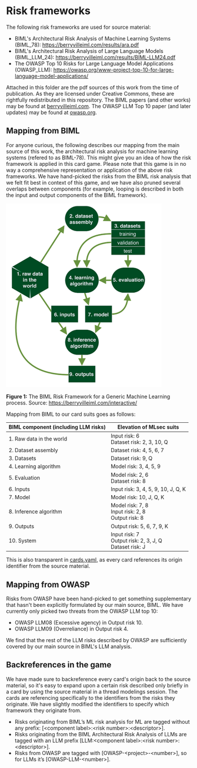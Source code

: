 # Risk frameworks
The following risk frameworks are used for source material:

- BIML's Architectural Risk Analysis of Machine Learning Systems (BIML_78): https://berryvilleiml.com/results/ara.pdf
- BIML's Architectural Risk Analysis of Large Language Models (BIML_LLM_24): https://berryvilleiml.com/results/BIML-LLM24.pdf
- The OWASP Top 10 Risks for Large Language Model Applications (OWASP_LLM): https://owasp.org/www-project-top-10-for-large-language-model-applications/

Attached in this folder are the pdf sources of this work from the time of publication. As they are licensed under Creative Commons, these are rightfully redistributed in this repository. 
The BIML papers (and other works) may be found at [berryvilleiml.com](https://berryvilleiml.com/). The OWASP LLM Top 10 paper (and later updates) may be found at [owasp.org](https://owasp.org).

## Mapping from BIML
For anyone curious, the following describes our mapping from the main source of this work, the architectural risk analysis for machine learning systems (refered to as BIML-78). This might give you an idea of how the risk framework is applied in this card game. Please note that this game is in no way a comprehensive representation or application of the above risk frameworks. We have hand-picked the risks from the BIML risk analysis that we felt fit best in context of this game, and we have also pruned several overlaps between components (for example, looping is described in both the input and output components of the BIML framework).


<img src="./biml-78-framework.png" alt="BIML Risk Framework for a Generic Machine Learning process" style="height: 500px;"/>

**Figure 1:** The BIML Risk Framework for a Generic Machine Learning process. Source: https://berryvilleiml.com/interactive/


Mapping from BIML to our card suits goes as follows:

| BIML component (including LLM risks) | Elevation of MLsec suits                                 |
|--------------------------------------|----------------------------------------------------------|
| 1. Raw data in the world             | Input risk: 6<br>Dataset risk: 2, 3, 10, Q                |
| 2. Dataset assembly                  | Dataset risk: 4, 5, 6, 7                                |
| 3. Datasets                          | Dataset risk: 9, Q                                      |
| 4. Learning algorithm                | Model risk: 3, 4, 5, 9                                  |
| 5. Evaluation                        | Model risk: 2, 6<br>Dataset risk: 8                       |
| 6. Inputs                            | Input risk: 3, 4, 5, 9, 10, J, Q, K                     |
| 7. Model                             | Model risk: 10, J, Q, K                                 |
| 8. Inference algorithm               | Model risk: 7, 8<br>Input risk: 2, 8<br>Output risk: 8      |
| 9. Outputs                           | Output risk: 5, 6, 7, 9, K                              |
| 10. System                           | Input risk: 7<br>Output risk: 2, 3, J, Q<br>Dataset risk: J |

This is also transparent in [cards.yaml](../cards.yaml), as every card references its origin identifier from the source material.

## Mapping from OWASP

Risks from OWASP have been hand-picked to get something supplementary that hasn't been explicitly formulated by our main source, BIML. We have currently only picked two threats from the OWASP LLM top 10:
- OWASP LLM08 (Excessive agency) in Output risk 10.
- OWASP LLM09 (Overreliance) in Output risk 4.

We find that the rest of the LLM risks described by OWASP are sufficiently covered by our main source in BIML's LLM analysis.

## Backreferences in the game

We have made sure to backreference every card's origin back to the source material, so it's easy to expand upon a certain risk described only briefly in a card by using the source material in a thread modelings session. The cards are referencing specifically to the identifiers from the risks they originate. We have slightly modified the identifiers to specify which framework they originate from. 
- Risks originating from BIML’s ML risk analysis for ML are tagged without any prefix: \[\<component label\>:\<risk number\>:\<descriptor>\]. 
- Risks originating from the BIML Architectural Risk Analysis of LLMs are tagged with an LLM prefix \[LLM:\<component label\>:\<risk number\>:\<descriptor\>\]. 
- Risks from OWASP are tagged with \[OWASP-\<project\>-\<number\>\], so for LLMs it’s \[OWASP-LLM-\<number\>\]. 